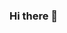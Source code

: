 ### Hi there 👋

<!--
**rafifalaziz/rafifalaziz** is a ✨ _special_ ✨ repository because its `README.md` (this file) appears on your GitHub profile.

Here are some ideas to get you started:

- 🔭 I’m currently working on IT Consultant Company
- 🌱 I’m currently learning certain knowledge as long it keeps me curious 
- 👯 I’m looking to collaborate on ...
- 🤔 I’m looking for help with ...
- 💬 Ask me about ...
- 📫 How to reach me: mrafifalaziz26@gmail.com
- 😄 Pronouns: ...
- ⚡ Fun fact: ...
-->
